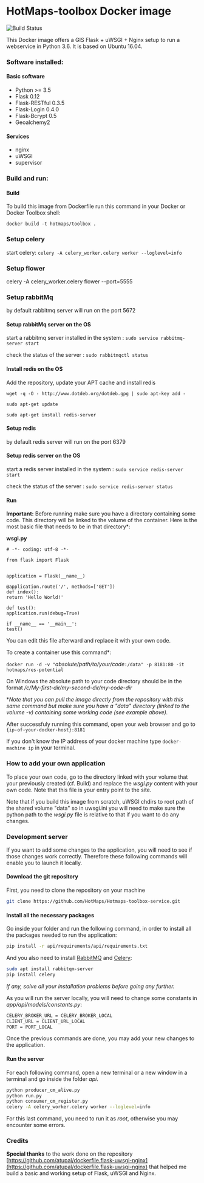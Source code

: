 # HotMaps-toolbox Docker image

![Build Status](https://vlheasilab.hevs.ch/buildStatus/icon?job=Hotmaps-toolbox-service%2Fdevelop)

This Docker image offers a GIS Flask + uWSGI + Nginx setup to run a webservice in Python 3.6.
It is based on Ubuntu 16.04.

### Software installed:
#### Basic software


* Python >= 3.5
* Flask 0.12
* Flask-RESTful 0.3.5
* Flask-Login 0.4.0
* Flask-Bcrypt 0.5
* Geoalchemy2
#### Services
* nginx
* uWSGI
* supervisor

### Build and run:
#### Build
To build this image from Dockerfile run this command in your Docker or Docker Toolbox shell:

`docker build -t hotmaps/toolbox .`

### Setup celery

start celery:
`celery -A celery_worker.celery worker --loglevel=info`



### Setup flower
celery -A celery_worker.celery flower --port=5555
### Setup rabbitMq
by default rabbitmq server will run on the port 5672
#### Setup rabbitMq server on the OS

start a rabbitmq server installed in the system :
`sudo service rabbitmq-server start`

check the status of the server :
`sudo rabbitmqctl status`

#### Install redis on the OS
Add the repository, update your APT cache and install redis

` wget -q -O - http://www.dotdeb.org/dotdeb.gpg | sudo apt-key add - `

`sudo apt-get update`

`sudo apt-get install redis-server`

#### Setup redis
by default redis server will run on the port 6379
#### Setup redis server on the OS

start a redis server installed in the system :
`sudo service redis-server start`

check the status of the server :
`sudo service redis-server status`

#### Run

**Important:** Before running make sure you have a directory containing some code. This directory will be linked to the volume of the container. Here is the most basic file that needs to be in that directory*:

**wsgi.py**

    # -*- coding: utf-8 -*-

    from flask import Flask


    application = Flask(__name__)

    @application.route('/', methods=['GET'])
    def index():
    return 'Hello World!'

    def test():
    application.run(debug=True)

    if __name__ == '__main__':
    test()


You can edit this file afterward and replace it with your own code.

To create a container use this command*:

`docker run -d -v "`*absolute/path/to/your/code*`:/data" -p 8181:80 -it hotmaps/res-potential`

On Windows the absolute path to your code directory should be in the format */c/My-first-dir/my-second-dir/my-code-dir*

**Note that you can pull the image directly from the repository with this same command but make sure you have a "data" directory (linked to the volume -v) containing some working code (see example above).*

After successfuly running this command, open your web browser and go to `{ip-of-your-docker-host}:8181`

If you don't know the IP address of your docker machine type `docker-machine ip` in your terminal.

### How to add your own application

To place your own code, go to the directory linked with your volume that your previously created (cf. Build) and replace the *wsgi.py* content with your own code. Note that this file is your entry point to the site.

Note that if you build this image from scratch, uWSGI chdirs to root path of the shared volume "data" so in uwsgi.ini you will need to make sure the python path to the *wsgi.py* file is relative to that if you want to do any changes.


### Development server

If you want to add some changes to the application, you will need to see if those changes work correctly. Therefore these following commands will enable you to launch it locally.

#### Download the git repository

First, you need to clone the repository on your machine

```bash
git clone https://github.com/HotMaps/Hotmaps-toolbox-service.git
```

#### Install all the necessary packages

Go inside your folder and run the following command, in order to install all the packages needed to run the application:

```bash
pip install -r api/requirements/api/requirements.txt
```

And you also need to install [RabbitMQ](https://www.rabbitmq.com/) and [Celery](http://www.celeryproject.org/):

```bash
sudo apt install rabbitqm-server
pip install celery
```

*If any, solve all your installation problems before going any further.*

As you will run the server locally, you will need to change some constants in *app/api/models/constants.py*:

```bash
CELERY_BROKER_URL = CELERY_BROKER_LOCAL
CLIENT_URL = CLIENT_URL_LOCAL
PORT = PORT_LOCAL
```

Once the previous commands are done, you may add your new changes to the application.

#### Run the server

For each following command, open a new terminal or a new window in a terminal and go inside the folder *api*.

```bash
python producer_cm_alive.py
python run.py
python consumer_cm_register.py
celery -A celery_worker.celery worker --loglevel=info
```

For this last command, you need to run it as *root*, otherwise you may encounter some errors.


### Credits

**Special thanks** to the work done on the repository [https://github.com/atupal/dockerfile.flask-uwsgi-nginx](https://github.com/atupal/dockerfile.flask-uwsgi-nginx) that helped me build a basic and working setup of Flask, uWSGI and Nginx.
